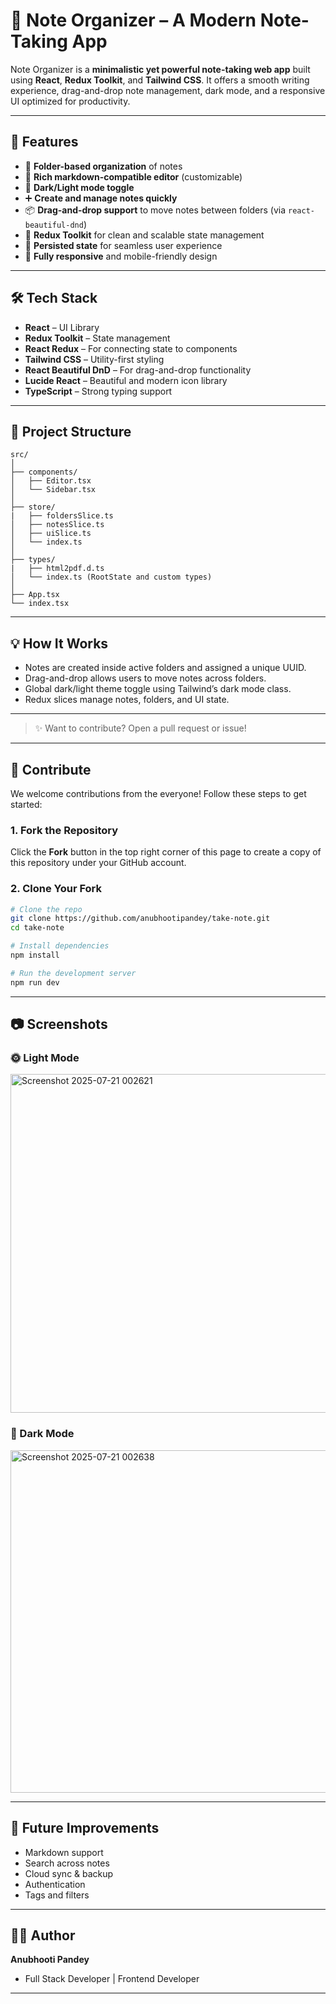 # 📝 Note Organizer – A Modern Note-Taking App

Note Organizer is a **minimalistic yet powerful note-taking web app** built using **React**, **Redux Toolkit**, and **Tailwind CSS**. It offers a smooth writing experience, drag-and-drop note management, dark mode, and a responsive UI optimized for productivity.

---

## 🚀 Features

* 📂 **Folder-based organization** of notes
* 📝 **Rich markdown-compatible editor** (customizable)
* 🌙 **Dark/Light mode toggle**
* ➕ **Create and manage notes quickly**
* 📦 **Drag-and-drop support** to move notes between folders (via `react-beautiful-dnd`)
* 🌟 **Redux Toolkit** for clean and scalable state management
* 🧠 **Persisted state** for seamless user experience
* 📱 **Fully responsive** and mobile-friendly design

---

## 🛠️ Tech Stack

* **React** – UI Library
* **Redux Toolkit** – State management
* **React Redux** – For connecting state to components
* **Tailwind CSS** – Utility-first styling
* **React Beautiful DnD** – For drag-and-drop functionality
* **Lucide React** – Beautiful and modern icon library
* **TypeScript** – Strong typing support

---

## 📁 Project Structure

```
src/
│
├── components/
│   ├── Editor.tsx
│   └── Sidebar.tsx
│
├── store/
|   ├── foldersSlice.ts
│   ├── notesSlice.ts
│   ├── uiSlice.ts
│   └── index.ts
│
├── types/
|   ├── html2pdf.d.ts
│   └── index.ts (RootState and custom types)
│
├── App.tsx
└── index.tsx
```

---

## 💡 How It Works

* Notes are created inside active folders and assigned a unique UUID.
* Drag-and-drop allows users to move notes across folders.
* Global dark/light theme toggle using Tailwind’s dark mode class.
* Redux slices manage notes, folders, and UI state.
  
---

> ✨ Want to contribute? Open a pull request or issue!

---

## 🤝 Contribute

We welcome contributions from the everyone! Follow these steps to get started:

### 1. Fork the Repository

Click the **Fork** button in the top right corner of this page to create a copy of this repository under your GitHub account.

### 2. Clone Your Fork

```bash
# Clone the repo
git clone https://github.com/anubhootipandey/take-note.git
cd take-note

# Install dependencies
npm install

# Run the development server
npm run dev
```

---

## 📷 Screenshots

### 🌞 Light Mode
<img width="1360" height="542" alt="Screenshot 2025-07-21 002621" src="https://github.com/user-attachments/assets/ecf9dd4f-76cb-41fa-82b1-7d9689cf855a" /> 

### 🌙 Dark Mode                                   
<img width="1359" height="548" alt="Screenshot 2025-07-21 002638" src="https://github.com/user-attachments/assets/5535da39-b7a5-49c5-b42f-91eb63b4c638" /> 

---

## 🔮 Future Improvements

* Markdown support
* Search across notes
* Cloud sync & backup
* Authentication
* Tags and filters

---

## 🧑‍💻 Author

**Anubhooti Pandey**
* Full Stack Developer | Frontend Developer

---
